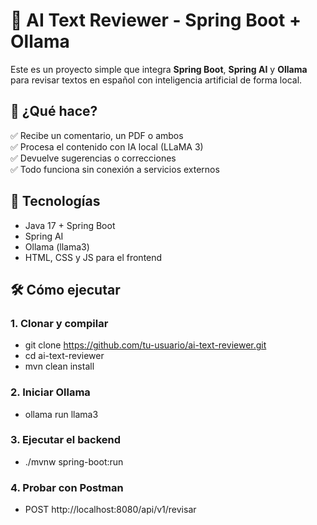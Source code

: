 # 🧠 AI Text Reviewer - Spring Boot + Ollama

Este es un proyecto simple que integra **Spring Boot**, **Spring AI** y **Ollama** para revisar textos en español con inteligencia artificial de forma local.

## 🚀 ¿Qué hace?

✅ Recibe un comentario, un PDF o ambos  
✅ Procesa el contenido con IA local (LLaMA 3)  
✅ Devuelve sugerencias o correcciones  
✅ Todo funciona sin conexión a servicios externos

## 🔧 Tecnologías

- Java 17 + Spring Boot
- Spring AI
- Ollama (llama3)
- HTML, CSS y JS para el frontend

## 🛠 Cómo ejecutar

### 1. Clonar y compilar
- git clone https://github.com/tu-usuario/ai-text-reviewer.git
- cd ai-text-reviewer
- mvn clean install

### 2. Iniciar Ollama 
- ollama run llama3

### 3. Ejecutar el backend
- ./mvnw spring-boot:run

### 4. Probar con Postman
- POST http://localhost:8080/api/v1/revisar
